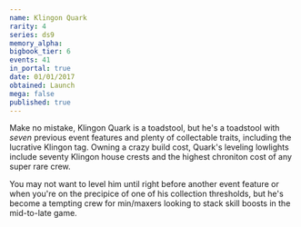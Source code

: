 ```yaml
---
name: Klingon Quark
rarity: 4
series: ds9
memory_alpha:
bigbook_tier: 6
events: 41
in_portal: true
date: 01/01/2017
obtained: Launch
mega: false
published: true
---
```


Make no mistake, Klingon Quark is a toadstool, but he's a toadstool with *seven* previous event features and plenty of collectable traits, including the lucrative Klingon tag. Owning a crazy build cost, Quark's leveling lowlights include seventy Klingon house crests and the highest chroniton cost of any super rare crew.

You may not want to level him until right before another event feature or when you're on the precipice of one of his collection thresholds, but he's become a tempting crew for min/maxers looking to stack skill boosts in the mid-to-late game.
